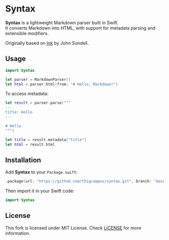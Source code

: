 # Syntax
**Syntax** is a lightweight Markdown parser built in Swift.  
It converts Markdown into HTML, with support for metadata parsing and extensible modifiers.

Originally based on [Ink](https://github.com/JohnSundell/Ink) by John Sundell.  

## Usage

```swift
import Syntax

let parser = MarkdownParser()
let html = parser.html(from: "# Hello, Markdown!")
```

To access metadata:

```swift
let result = parser.parse("""
---
title: Hello
---

# Hello
""")

let title = result.metadata["title"]
let html = result.html
```

## Installation

Add **Syntax** to your `Package.swift`:

```swift
.package(url: "https://github.com/thigcampos/syntax.git", branch: "main")
```

Then import it in your Swift code:

```swift
import Syntax
```

## License
This fork is licensed under MIT License. Check [LICENSE](LICENSE) for more information.
